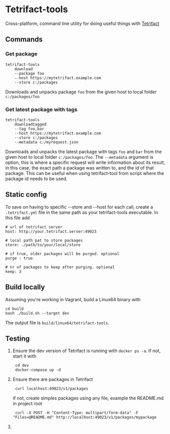 # Tetrifact-tools

Cross-platform, command line utility for doing useful things with [Tetrifact](https://github.com/shukriadams/tetrifact)

## Commands

### Get package

    tetrifact-tools 
        download
        --package foo 
        --host https://mytetrifact.example.com 
        --store c:/packages

Downloads and unpacks package `foo` from the given host to local folder `c:/packages/foo`

### Get latest package with tags

    tetrifact-tools 
        downloadtagged 
        --tag foo,bar 
        --host https://mytetrifact.example.com 
        --store c:/packages 
        --metadata c:/myrequest.json

Downloads and unpacks the latest package with tags `foo` and `bar` from the given host to local folder `c:/packages/foo`. The `--metadata` argument is option, this is where a specific request will write information about its result, in this case, the exact path a package was written to, and the id of that package. This can be useful when using tetrifact-tool from script where the package id needs to be used.

## Static config

To save on having to specific --store and --host for each call, create a `.tetrifact.yml` file in the same path as your tetrifact-tools executable. In this file add

    # url of tetrifact server
    host: http://your.tetrifact.server:49023

    # local path pat to store packages
    store: ./path/to/your/local/store

    # if true, older packages will be purged. optional
    purge : true        

    # nr of packages to keep after purging. optional
    keep: 3             

## Build locally

Assuming you're working in Vagrant, build a Linux64 binary with

    cd build
    bash ./build.sh --target dev

The output file is `build/linux64/tetrifact-tools`.

## Testing

1. Ensure the dev version of Tetrifact is running with `docker ps -a`. If not, start it with

        cd dev
        docker-compose up -d

2. Ensure there are packages in Tetrifact

        curl localhost:49023/v1/packages

    if not, create simples packages using any file, example the README.md in project root

        curl -X POST -H "Content-Type: multipart/form-data" -F "Files=@README.md" http://localhost:49023/v1/packages/mypackage

3. 
